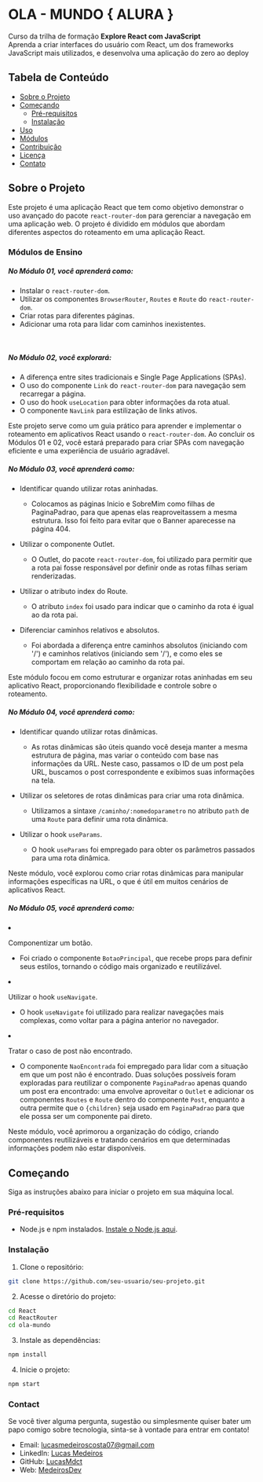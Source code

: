 # OLA - MUNDO { ALURA }

Curso da trilha de formação <strong> Explore React com JavaScript </strong><br>
Aprenda a criar interfaces do usuário com React, um dos frameworks JavaScript mais utilizados, e desenvolva uma aplicação do zero ao deploy

## Tabela de Conteúdo

- [Sobre o Projeto](#sobre-o-projeto)
- [Começando](#começando)
  - [Pré-requisitos](#pré-requisitos)
  - [Instalação](#instalação)
- [Uso](#uso)
- [Módulos](#módulos)
- [Contribuição](#contribuição)
- [Licença](#licença)
- [Contato](#contato)

## Sobre o Projeto

Este projeto é uma aplicação React que tem como objetivo demonstrar o uso avançado do pacote `react-router-dom` para gerenciar a navegação em uma aplicação web. O projeto é dividido em módulos que abordam diferentes aspectos do roteamento em uma aplicação React.

### Módulos de Ensino

<h5>No Módulo 01, você aprenderá como:</h5>

- Instalar o `react-router-dom`.
- Utilizar os componentes `BrowserRouter`, `Routes` e `Route` do `react-router-dom`.
- Criar rotas para diferentes páginas.
- Adicionar uma rota para lidar com caminhos inexistentes.
<br>
<h5>No Módulo 02, você explorará:</h5>

- A diferença entre sites tradicionais e Single Page Applications (SPAs).
- O uso do componente `Link` do `react-router-dom` para navegação sem recarregar a página.
- O uso do hook `useLocation` para obter informações da rota atual.
- O componente `NavLink` para estilização de links ativos.

Este projeto serve como um guia prático para aprender e implementar o roteamento em aplicativos React usando o `react-router-dom`. Ao concluir os Módulos 01 e 02, você estará preparado para criar SPAs com navegação eficiente e uma experiência de usuário agradável.
<br>

<h5>No Módulo 03, você aprenderá como:</h5>

- Identificar quando utilizar rotas aninhadas.
  - Colocamos as páginas Inicio e SobreMim como filhas de PaginaPadrao, para que apenas elas reaproveitassem a mesma estrutura. Isso foi feito para evitar que o Banner aparecesse na página 404.

- Utilizar o componente Outlet.
  - O Outlet, do pacote `react-router-dom`, foi utilizado para permitir que a rota pai fosse responsável por definir onde as rotas filhas seriam renderizadas.

- Utilizar o atributo index do Route.
  - O atributo `index` foi usado para indicar que o caminho da rota é igual ao da rota pai.

- Diferenciar caminhos relativos e absolutos.
  - Foi abordada a diferença entre caminhos absolutos (iniciando com '/') e caminhos relativos (iniciando sem '/'), e como eles se comportam em relação ao caminho da rota pai.

Este módulo focou em como estruturar e organizar rotas aninhadas em seu aplicativo React, proporcionando flexibilidade e controle sobre o roteamento.
<br>
<h5>No Módulo 04, você aprenderá como:</h5>

- Identificar quando utilizar rotas dinâmicas.
  - As rotas dinâmicas são úteis quando você deseja manter a mesma estrutura de página, mas variar o conteúdo com base nas informações da URL. Neste caso, passamos o ID de um post pela URL, buscamos o post correspondente e exibimos suas informações na tela.

- Utilizar os seletores de rotas dinâmicas para criar uma rota dinâmica.
  - Utilizamos a sintaxe `/caminho/:nomedoparametro` no atributo `path` de uma `Route` para definir uma rota dinâmica.

- Utilizar o hook `useParams`.
  - O hook `useParams` foi empregado para obter os parâmetros passados para uma rota dinâmica.

Neste módulo, você explorou como criar rotas dinâmicas para manipular informações específicas na URL, o que é útil em muitos cenários de aplicativos React.
<br>
<h5>No Módulo 05, você aprenderá como:</h5

- Componentizar um botão.
  - Foi criado o componente `BotaoPrincipal`, que recebe props para definir seus estilos, tornando o código mais organizado e reutilizável.

- Utilizar o hook `useNavigate`.
  - O hook `useNavigate` foi utilizado para realizar navegações mais complexas, como voltar para a página anterior no navegador.

- Tratar o caso de post não encontrado.
  - O componente `NaoEncontrada` foi empregado para lidar com a situação em que um post não é encontrado. Duas soluções possíveis foram exploradas para reutilizar o componente `PaginaPadrao` apenas quando um post era encontrado: uma envolve aproveitar o `Outlet` e adicionar os componentes `Routes` e `Route` dentro do componente `Post`, enquanto a outra permite que o `{children}` seja usado em `PaginaPadrao` para que ele possa ser um componente pai direto.

Neste módulo, você aprimorou a organização do código, criando componentes reutilizáveis e tratando cenários em que determinadas informações podem não estar disponíveis.

## Começando

Siga as instruções abaixo para iniciar o projeto em sua máquina local.

### Pré-requisitos

- Node.js e npm instalados. [Instale o Node.js aqui](https://nodejs.org/).

### Instalação

1. Clone o repositório:

```bash
git clone https://github.com/seu-usuario/seu-projeto.git
```
2. Acesse o diretório do projeto:

```bash
cd React
cd ReactRouter
cd ola-mundo
```

3. Instale as dependências:

```bash
npm install
```

4. Inicie o projeto:

```bash
npm start
```


### Contact

Se você tiver alguma pergunta, sugestão ou simplesmente quiser bater um papo comigo sobre tecnologia, sinta-se à vontade para entrar em contato!

- Email: lucasmedeiroscosta07@gmail.com
- LinkedIn: [Lucas Medeiros](https://www.linkedin.com/in/medeirosdev)
- GitHub: [LucasMdct](https://github.com/lucasmdct)
- Web: [MedeirosDev](https://medeirosdev.cloud)

